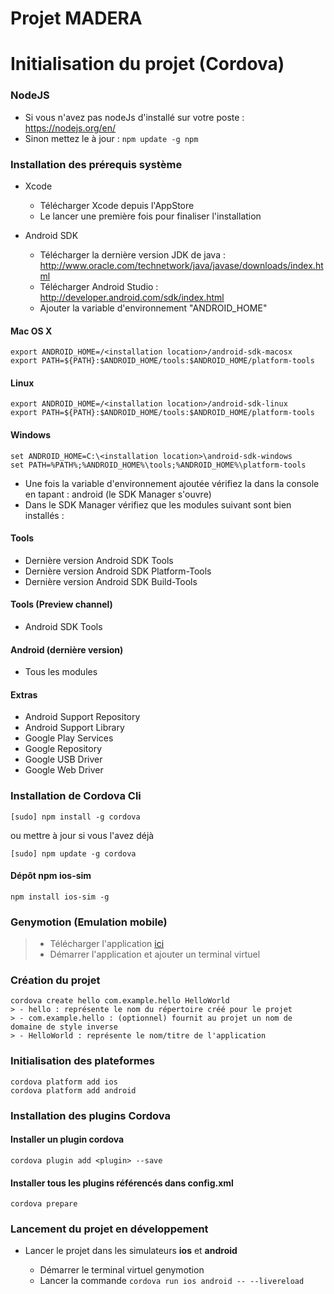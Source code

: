 Projet MADERA
===========
# Initialisation du projet (Cordova)

### NodeJS
* Si vous n'avez pas nodeJs d'installé sur votre poste : https://nodejs.org/en/
* Sinon mettez le à jour : ``` npm update -g npm ```

### Installation des prérequis système
* Xcode
  - Télécharger Xcode depuis l'AppStore
  - Le lancer une première fois pour finaliser l'installation

* Android SDK
  - Télécharger la dernière version JDK de java : http://www.oracle.com/technetwork/java/javase/downloads/index.html
  - Télécharger Android Studio : http://developer.android.com/sdk/index.html
  - Ajouter la variable d'environnement "ANDROID_HOME"

#### Mac OS X
```
export ANDROID_HOME=/<installation location>/android-sdk-macosx
export PATH=${PATH}:$ANDROID_HOME/tools:$ANDROID_HOME/platform-tools
```

#### Linux
```
export ANDROID_HOME=/<installation location>/android-sdk-linux
export PATH=${PATH}:$ANDROID_HOME/tools:$ANDROID_HOME/platform-tools
```

#### Windows
```
set ANDROID_HOME=C:\<installation location>\android-sdk-windows
set PATH=%PATH%;%ANDROID_HOME%\tools;%ANDROID_HOME%\platform-tools
```
 - Une fois la variable d'environnement ajoutée vérifiez la dans la console en tapant : android (le SDK Manager s'ouvre)
 - Dans le SDK Manager vérifiez que les modules suivant sont bien installés : 
#### Tools
- Dernière version Android SDK Tools
- Dernière version Android SDK Platform-Tools
- Dernière version Android SDK Build-Tools
#### Tools (Preview channel)
- Android SDK Tools
#### Android (dernière version)
- Tous les modules
#### Extras
- Android Support Repository
- Android Support Library
- Google Play Services
- Google Repository
- Google USB Driver
- Google Web Driver

### Installation de Cordova Cli
```
[sudo] npm install -g cordova
```
ou mettre à jour si vous l'avez déjà
```
[sudo] npm update -g cordova
```

#### Dépôt npm ios-sim
```
npm install ios-sim -g
```

### Genymotion (Emulation mobile)
> - Télécharger l'application [ici](https://www.genymotion.com/#!/download)
> - Démarrer l'application et ajouter un terminal virtuel

### Création du projet
```
cordova create hello com.example.hello HelloWorld
> - hello : représente le nom du répertoire créé pour le projet
> - com.example.hello : (optionnel) fournit au projet un nom de domaine de style inverse
> - HelloWorld : représente le nom/titre de l'application
```

### Initialisation des plateformes
```
cordova platform add ios
cordova platform add android
```

### Installation des plugins Cordova

#### Installer un plugin cordova
```
cordova plugin add <plugin> --save
```

#### Installer tous les plugins référencés dans config.xml

```
cordova prepare
```

### Lancement du projet en développement

* Lancer le projet dans les simulateurs __ios__ et __android__

  - Démarrer le terminal virtuel genymotion
  - Lancer la commande ```cordova run ios android -- --livereload```
